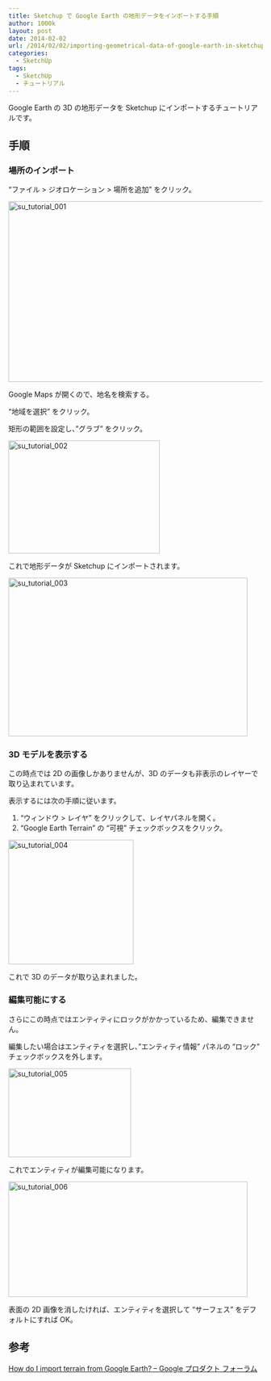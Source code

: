 ```yaml
---
title: Sketchup で Google Earth の地形データをインポートする手順
author: 1000k
layout: post
date: 2014-02-02
url: /2014/02/02/importing-geometrical-data-of-google-earth-in-sketchup/
categories:
  - SketchUp
tags:
  - SketchUp
  - チュートリアル
---
```

Google Earth の 3D の地形データを Sketchup にインポートするチュートリアルです。

<!--more-->

## 手順

### 場所のインポート

&#8220;ファイル > ジオロケーション > 場所を追加&#8221; をクリック。

<a href="http://blog.1000k.net/wp-content/uploads/su_tutorial_001.png" onclick="_gaq.push(['_trackEvent', 'outbound-article', 'http://blog.1000k.net/wp-content/uploads/su_tutorial_001.png', '']);" ><img src="http://blog.1000k.net/wp-content/uploads/su_tutorial_001.png" alt="su_tutorial_001" width="550" height="358" class="alignnone size-full wp-image-1817" /></a>

Google Maps が開くので、地名を検索する。

&#8220;地域を選択&#8221; をクリック。

矩形の範囲を設定し、&#8221;グラブ&#8221; をクリック。

<a href="http://blog.1000k.net/wp-content/uploads/su_tutorial_002.png" onclick="_gaq.push(['_trackEvent', 'outbound-article', 'http://blog.1000k.net/wp-content/uploads/su_tutorial_002.png', '']);" ><img src="http://blog.1000k.net/wp-content/uploads/su_tutorial_002-300x224.png" alt="su_tutorial_002" width="300" height="224" class="alignnone size-medium wp-image-1819" /></a>

これで地形データが Sketchup にインポートされます。

<a href="http://blog.1000k.net/wp-content/uploads/su_tutorial_003.jpg" onclick="_gaq.push(['_trackEvent', 'outbound-article', 'http://blog.1000k.net/wp-content/uploads/su_tutorial_003.jpg', '']);" ><img src="http://blog.1000k.net/wp-content/uploads/su_tutorial_003-1024x680.jpg" alt="su_tutorial_003" width="474" height="314" class="alignnone size-large wp-image-1818" /></a>

### 3D モデルを表示する

この時点では 2D の画像しかありませんが、3D のデータも非表示のレイヤーで取り込まれています。
  
表示するには次の手順に従います。

  1. &#8220;ウィンドウ > レイヤ&#8221; をクリックして、レイヤパネルを開く。
  2. &#8220;Google Earth Terrain&#8221; の &#8220;可視&#8221; チェックボックスをクリック。

<a href="http://blog.1000k.net/wp-content/uploads/su_tutorial_004.png" onclick="_gaq.push(['_trackEvent', 'outbound-article', 'http://blog.1000k.net/wp-content/uploads/su_tutorial_004.png', '']);" ><img src="http://blog.1000k.net/wp-content/uploads/su_tutorial_004.png" alt="su_tutorial_004" width="248" height="247" class="alignnone size-full wp-image-1820" /></a>

これで 3D のデータが取り込まれました。

### 編集可能にする

さらにこの時点ではエンティティにロックがかかっているため、編集できません。
  
編集したい場合はエンティティを選択し、&#8221;エンティティ情報&#8221; パネルの &#8220;ロック&#8221; チェックボックスを外します。

<a href="http://blog.1000k.net/wp-content/uploads/su_tutorial_005.png" onclick="_gaq.push(['_trackEvent', 'outbound-article', 'http://blog.1000k.net/wp-content/uploads/su_tutorial_005.png', '']);" ><img src="http://blog.1000k.net/wp-content/uploads/su_tutorial_005.png" alt="su_tutorial_005" width="243" height="176" class="alignnone size-full wp-image-1821" /></a>

これでエンティティが編集可能になります。

<a href="http://blog.1000k.net/wp-content/uploads/su_tutorial_006.png" onclick="_gaq.push(['_trackEvent', 'outbound-article', 'http://blog.1000k.net/wp-content/uploads/su_tutorial_006.png', '']);" ><img src="http://blog.1000k.net/wp-content/uploads/su_tutorial_006-1024x496.png" alt="su_tutorial_006" width="474" height="229" class="alignnone size-large wp-image-1822" /></a>

表面の 2D 画像を消したければ、エンティティを選択して &#8220;サーフェス&#8221; をデフォルトにすれば OK。

## 参考

<a href="https://productforums.google.com/forum/#!topic/sketchup/Crl5SFcyRo0" onclick="_gaq.push(['_trackEvent', 'outbound-article', 'https://productforums.google.com/forum/#!topic/sketchup/Crl5SFcyRo0', 'How do I import terrain from Google Earth? &#8211; Google プロダクト フォーラム']);" >How do I import terrain from Google Earth? &#8211; Google プロダクト フォーラム</a>